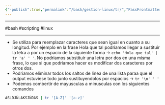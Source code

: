 ```yaml
---
{"-publish":true,"permalink":"/bash/gestion-linux/tr/","PassFrontmatter":true}
---
```



-------
#bash #scripting #linux 

--------

- Se utiliza para reemplazar caracteres que sean igual en cuanto a su longitud. Por ejemplo en la frase Hola que tal podriamos llegar a sustituir la letra a por un espacio de la siguiente forma -> `echo 'Hola que tal' | tr 'a' ' '`. No podriamos substituir una letra por dos en una misma frase, lo que si que podriamos hacer es modificar dos caracteres por otros dos.
- Podriamos eliminar todos los saltos de linea de una lista paraa que el output estuviese todo junto sustituyendolos por espacios -> `tr '\n' ' '`
- Podemos combertir de mayusculas a minusculas con los siguientes comandos 
```bash
ASLDJÑLAKSJÑDAS | tr '[A-Z]' '[a-z]' 
```